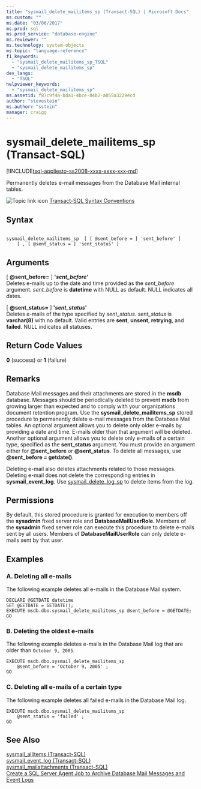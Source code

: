 ```yaml
---
title: "sysmail_delete_mailitems_sp (Transact-SQL) | Microsoft Docs"
ms.custom: ""
ms.date: "03/06/2017"
ms.prod: sql
ms.prod_service: "database-engine"
ms.reviewer: ""
ms.technology: system-objects
ms.topic: "language-reference"
f1_keywords: 
  - "sysmail_delete_mailitems_sp_TSQL"
  - "sysmail_delete_mailitems_sp"
dev_langs: 
  - "TSQL"
helpviewer_keywords: 
  - "sysmail_delete_mailitems_sp"
ms.assetid: f87c9f4a-bda1-4bce-84b2-a055a3229ecd
author: "stevestein"
ms.author: "sstein"
manager: craigg
---
```

# sysmail_delete_mailitems_sp (Transact-SQL)
[!INCLUDE[tsql-appliesto-ss2008-xxxx-xxxx-xxx-md](../../includes/tsql-appliesto-ss2008-xxxx-xxxx-xxx-md.md)]

  Permanently deletes e-mail messages from the Database Mail internal tables.  
  
 ![Topic link icon](../../database-engine/configure-windows/media/topic-link.gif "Topic link icon") [Transact-SQL Syntax Conventions](../../t-sql/language-elements/transact-sql-syntax-conventions-transact-sql.md)  
  
## Syntax  
  
```  
  
sysmail_delete_mailitems_sp  [ [ @sent_before = ] 'sent_before' ]  
    [ , [ @sent_status = ] 'sent_status' ]  
```  
  
## Arguments  
 [ **@sent_before=** ] **'***sent_before***'**  
 Deletes e-mails up to the date and time provided as the *sent_before* argument. *sent_before* is **datetime** with NULL as default. NULL indicates all dates.  
  
 [ **@sent_status=** ] **'***sent_status***'**  
 Deletes e-mails of the type specified by *sent_status*. *sent_status* is **varchar(8)** with no default. Valid entries are **sent**, **unsent**, **retrying**, and **failed**. NULL indicates all statuses.  
  
## Return Code Values  
 **0** (success) or **1** (failure)  
  
## Remarks  
 Database Mail messages and their attachments are stored in the **msdb** database. Messages should be periodically deleted to prevent **msdb** from growing larger than expected and to comply with your organizations document retention program. Use the **sysmail_delete_mailitems_sp** stored procedure to permanently delete e-mail messages from the Database Mail tables. An optional argument allows you to delete only older e-mails by providing a date and time. E-mails older than that argument will be deleted. Another optional argument allows you to delete only e-mails of a certain type, specified as the **sent_status** argument. You must provide an argument either for **@sent_before** or **@sent_status**. To delete all messages, use **@sent_before = getdate()**.  
  
 Deleting e-mail also deletes attachments related to those messages. Deleting e-mail does not delete the corresponding entries in **sysmail_event_log**. Use [sysmail_delete_log_sp](../../relational-databases/system-stored-procedures/sysmail-delete-log-sp-transact-sql.md) to delete items from the log.  
  
## Permissions  
 By default, this stored procedure is granted for execution to members off the **sysadmin** fixed server role and **DatabaseMailUserRole**. Members of the **sysadmin** fixed server role can execute this procedure to delete e-mails sent by all users. Members of **DatabaseMailUserRole** can only delete e-mails sent by that user.  
  
## Examples  
  
### A. Deleting all e-mails  
 The following example deletes all e-mails in the Database Mail system.  
  
```  
DECLARE @GETDATE datetime  
SET @GETDATE = GETDATE();  
EXECUTE msdb.dbo.sysmail_delete_mailitems_sp @sent_before = @GETDATE;  
GO  
```  
  
### B. Deleting the oldest e-mails  
 The following example deletes e-mails in the Database Mail log that are older than `October 9, 2005`.  
  
```  
EXECUTE msdb.dbo.sysmail_delete_mailitems_sp   
    @sent_before = 'October 9, 2005' ;  
GO  
```  
  
### C. Deleting all e-mails of a certain type  
 The following example deletes all failed e-mails in the Database Mail log.  
  
```  
EXECUTE msdb.dbo.sysmail_delete_mailitems_sp   
    @sent_status = 'failed' ;  
GO  
```  
  
## See Also  
 [sysmail_allitems &#40;Transact-SQL&#41;](../../relational-databases/system-catalog-views/sysmail-allitems-transact-sql.md)   
 [sysmail_event_log &#40;Transact-SQL&#41;](../../relational-databases/system-catalog-views/sysmail-event-log-transact-sql.md)   
 [sysmail_mailattachments &#40;Transact-SQL&#41;](../../relational-databases/system-catalog-views/sysmail-mailattachments-transact-sql.md)   
 [Create a SQL Server Agent Job to Archive Database Mail Messages and Event Logs](../../relational-databases/database-mail/create-a-sql-server-agent-job-to-archive-database-mail-messages-and-event-logs.md)  
  
  
